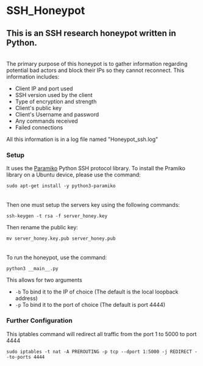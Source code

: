 # SSH_Honeypot

## This is an SSH research honeypot written in Python.
\
The primary purpose of this honeypot is to gather information regarding potential bad actors and block their IPs so they cannot reconnect. 
This information includes:
- Client IP and port used
- SSH version used by the client
- Type of encryption and strength
- Client's public key
- Client's Username and password
- Any commands received
- Failed connections

All this information is in a log file named "Honeypot_ssh.log"

### Setup

It uses the [Paramiko](https://github.com/paramiko/paramiko) Python SSH protocol library.
To install the Pramiko library on a Ubuntu device, please use the command:

`sudo apt-get install -y python3-paramiko`\
\
\
Then one must setup the servers key using the following commands:

`ssh-keygen -t rsa -f server_honey.key`

Then rename the public key:

`mv server_honey.key.pub server_honey.pub`\
\
\
To run the honeypot, use the command:

`python3 __main__.py`

This allows for two arguments
- `-b` To bind it to the IP of choice (The default is the local loopback address)
- `-p` To bind it to the port of choice (The default is port 4444)

### Further Configuration


This iptables command will redirect all traffic from the port 1 to 5000 to port 4444

`sudo iptables -t nat -A PREROUTING -p tcp --dport 1:5000 -j REDIRECT --to-ports 4444`

